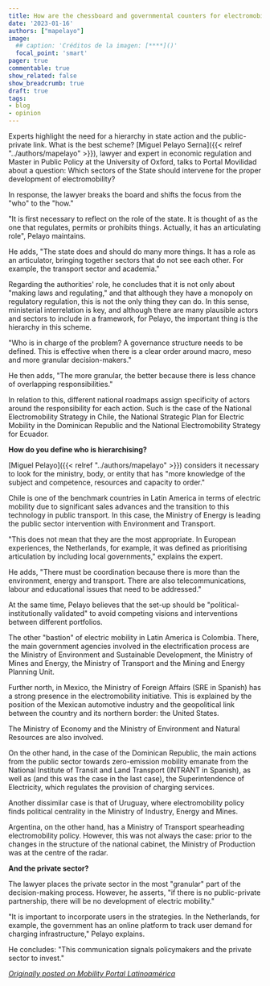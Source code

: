 ```yaml
---
title: How are the chessboard and governmental counters for electromobility in Latin America laid out?
date: '2023-01-16'
authors: ["mapelayo"]
image:
  ## caption: 'Créditos de la imagen: [****]()'
  focal_point: 'smart'
pager: true
commentable: true
show_related: false
show_breadcrumb: true
draft: true
tags:
- blog
- opinion
---
```


Experts highlight the need for a hierarchy in state action and the public-private link. What is the best scheme? [Miguel Pelayo Serna]({{< relref "../authors/mapelayo" >}}), lawyer and expert in economic regulation and Master in Public Policy at the University of Oxford, talks to Portal Movilidad about a question: Which sectors of the State should intervene for the proper development of electromobility? 

<!--more-->

In response, the lawyer breaks the board and shifts the focus from the "who" to the "how." 

"It is first necessary to reflect on the role of the state. It is thought of as the one that regulates, permits or prohibits things. Actually, it has an articulating role", Pelayo maintains.

He adds, "The state does and should do many more things. It has a role as an articulator, bringing together sectors that do not see each other. For example, the transport sector and academia."

Regarding the authorities' role, he concludes that it is not only about "making laws and regulating," and that although they have a monopoly on regulatory regulation, this is not the only thing they can do. In this sense, ministerial interrelation is key, and although there are many plausible actors and sectors to include in a framework, for Pelayo, the important thing is the hierarchy in this scheme. 

"Who is in charge of the problem? A governance structure needs to be defined. This is effective when there is a clear order around macro, meso and more granular decision-makers."

He then adds, "The more granular, the better because there is less chance of overlapping responsibilities."

In relation to this, different national roadmaps assign specificity of actors around the responsibility for each action. Such is the case of the National Electromobility Strategy in Chile, the National Strategic Plan for Electric Mobility in the Dominican Republic and the National Electromobility Strategy for Ecuador.

**How do you define who is hierarchising?**

[Miguel Pelayo]({{< relref "../authors/mapelayo" >}}) considers it necessary to look for the ministry, body, or entity that has "more knowledge of the subject and competence, resources and capacity to order."

Chile is one of the benchmark countries in Latin America in terms of electric mobility due to significant sales advances and the transition to this technology in public transport. In this case, the Ministry of Energy is leading the public sector intervention with Environment and Transport.

"This does not mean that they are the most appropriate. In European experiences, the Netherlands, for example, it was defined as prioritising articulation by including local governments," explains the expert. 

He adds, "There must be coordination because there is more than the environment, energy and transport. There are also telecommunications, labour and educational issues that need to be addressed."

At the same time, Pelayo believes that the set-up should be "political-institutionally validated" to avoid competing visions and interventions between different portfolios.

The other "bastion" of electric mobility in Latin America is Colombia. There, the main government agencies involved in the electrification process are the Ministry of Environment and Sustainable Development, the Ministry of Mines and Energy, the Ministry of Transport and the Mining and Energy Planning Unit.

Further north, in Mexico, the Ministry of Foreign Affairs (SRE in Spanish) has a strong presence in the electromobility initiative. This is explained by the position of the Mexican automotive industry and the geopolitical link between the country and its northern border: the United States.

The Ministry of Economy and the Ministry of Environment and Natural Resources are also involved.

On the other hand, in the case of the Dominican Republic, the main actions from the public sector towards zero-emission mobility emanate from the National Institute of Transit and Land Transport (INTRANT in Spanish), as well as (and this was the case in the last case), the Superintendence of Electricity, which regulates the provision of charging services.

Another dissimilar case is that of Uruguay, where electromobility policy finds political centrality in the Ministry of Industry, Energy and Mines.

Argentina, on the other hand, has a Ministry of Transport spearheading electromobility policy. However, this was not always the case: prior to the changes in the structure of the national cabinet, the Ministry of Production was at the centre of the radar.

**And the private sector?**

The lawyer places the private sector in the most "granular" part of the decision-making process. However, he asserts, "if there is no public-private partnership, there will be no development of electric mobility." 

"It is important to incorporate users in the strategies. In the Netherlands, for example, the government has an online platform to track user demand for charging infrastructure," Pelayo explains. 

He concludes: "This communication signals policymakers and the private sector to invest."

[_Originally posted on Mobility Portal Latinoamérica_](https://mobilityportal.lat/como-se-disponen-el-tablero-y-las-fichas-gubernamentales-de-electromovilidad-en-latinoamerica/)